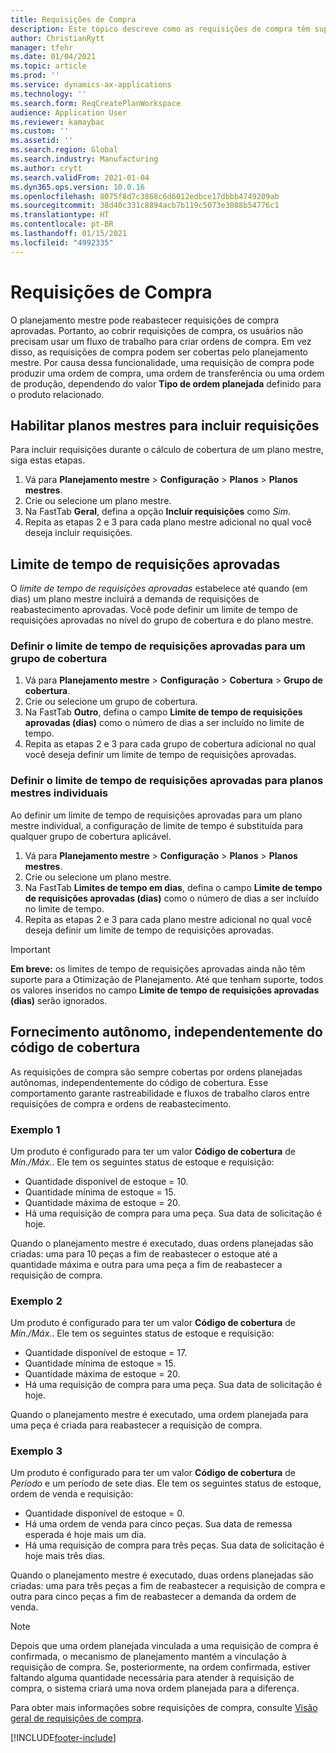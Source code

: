 ```yaml
---
title: Requisições de Compra
description: Este tópico descreve como as requisições de compra têm suporte na Otimização de Planejamento.
author: ChristianRytt
manager: tfehr
ms.date: 01/04/2021
ms.topic: article
ms.prod: ''
ms.service: dynamics-ax-applications
ms.technology: ''
ms.search.form: ReqCreatePlanWorkspace
audience: Application User
ms.reviewer: kamaybac
ms.custom: ''
ms.assetid: ''
ms.search.region: Global
ms.search.industry: Manufacturing
ms.author: crytt
ms.search.validFrom: 2021-01-04
ms.dyn365.ops.version: 10.0.16
ms.openlocfilehash: 8075f8d7c3868c6d6012edbce17dbbb4749209ab
ms.sourcegitcommit: 38d40c331c8894acb7b119c5073e3088b54776c1
ms.translationtype: HT
ms.contentlocale: pt-BR
ms.lasthandoff: 01/15/2021
ms.locfileid: "4992335"
---
```

# <a name="purchase-requisitions"></a>Requisições de Compra

O planejamento mestre pode reabastecer requisições de compra aprovadas. Portanto, ao cobrir requisições de compra, os usuários não precisam usar um fluxo de trabalho para criar ordens de compra. Em vez disso, as requisições de compra podem ser cobertas pelo planejamento mestre. Por causa dessa funcionalidade, uma requisição de compra pode produzir uma ordem de compra, uma ordem de transferência ou uma ordem de produção, dependendo do valor **Tipo de ordem planejada** definido para o produto relacionado.

## <a name="enable-master-plans-to-include-requisitions"></a>Habilitar planos mestres para incluir requisições

Para incluir requisições durante o cálculo de cobertura de um plano mestre, siga estas etapas.

1. Vá para **Planejamento mestre** \> **Configuração** \> **Planos** \> **Planos mestres**.
1. Crie ou selecione um plano mestre.
1. Na FastTab **Geral**, defina a opção **Incluir requisições** como *Sim*.
1. Repita as etapas 2 e 3 para cada plano mestre adicional no qual você deseja incluir requisições.

## <a name="approved-requisitions-time-fence"></a>Limite de tempo de requisições aprovadas

O *limite de tempo de requisições aprovadas* estabelece até quando (em dias) um plano mestre incluirá a demanda de requisições de reabastecimento aprovadas. Você pode definir um limite de tempo de requisições aprovadas no nível do grupo de cobertura e do plano mestre.

### <a name="set-the-approved-requisitions-time-fence-for-a-coverage-group"></a>Definir o limite de tempo de requisições aprovadas para um grupo de cobertura

1. Vá para **Planejamento mestre** \> **Configuração** \> **Cobertura** \> **Grupo de cobertura**.
1. Crie ou selecione um grupo de cobertura.
1. Na FastTab **Outro**, defina o campo **Limite de tempo de requisições aprovadas (dias)** como o número de dias a ser incluído no limite de tempo.
1. Repita as etapas 2 e 3 para cada grupo de cobertura adicional no qual você deseja definir um limite de tempo de requisições aprovadas.

### <a name="set-the-approved-requisitions-time-fence-for-individual-master-plans"></a>Definir o limite de tempo de requisições aprovadas para planos mestres individuais

Ao definir um limite de tempo de requisições aprovadas para um plano mestre individual, a configuração de limite de tempo é substituída para qualquer grupo de cobertura aplicável.

1. Vá para **Planejamento mestre** \> **Configuração** \> **Planos** \> **Planos mestres**.
1. Crie ou selecione um plano mestre.
1. Na FastTab **Limites de tempo em dias**, defina o campo **Limite de tempo de requisições aprovadas (dias)** como o número de dias a ser incluído no limite de tempo.
1. Repita as etapas 2 e 3 para cada plano mestre adicional no qual você deseja definir um limite de tempo de requisições aprovadas.

> [!IMPORTANT]
> **Em breve:** os limites de tempo de requisições aprovadas ainda não têm suporte para a Otimização de Planejamento. Até que tenham suporte, todos os valores inseridos no campo **Limite de tempo de requisições aprovadas (dias)** serão ignorados.

## <a name="independent-supply-regardless-of-coverage-code"></a>Fornecimento autônomo, independentemente do código de cobertura

As requisições de compra são sempre cobertas por ordens planejadas autônomas, independentemente do código de cobertura. Esse comportamento garante rastreabilidade e fluxos de trabalho claros entre requisições de compra e ordens de reabastecimento.

### <a name="example-1"></a>Exemplo 1

Um produto é configurado para ter um valor **Código de cobertura** de *Mín./Máx.*. Ele tem os seguintes status de estoque e requisição:

- Quantidade disponível de estoque = 10.
- Quantidade mínima de estoque = 15.
- Quantidade máxima de estoque = 20.
- Há uma requisição de compra para uma peça. Sua data de solicitação é hoje.

Quando o planejamento mestre é executado, duas ordens planejadas são criadas: uma para 10 peças a fim de reabastecer o estoque até a quantidade máxima e outra para uma peça a fim de reabastecer a requisição de compra.

### <a name="example-2"></a>Exemplo 2

Um produto é configurado para ter um valor **Código de cobertura** de *Mín./Máx.*. Ele tem os seguintes status de estoque e requisição:

- Quantidade disponível de estoque = 17.
- Quantidade mínima de estoque = 15.
- Quantidade máxima de estoque = 20.
- Há uma requisição de compra para uma peça. Sua data de solicitação é hoje.

Quando o planejamento mestre é executado, uma ordem planejada para uma peça é criada para reabastecer a requisição de compra.

### <a name="example-3"></a>Exemplo 3

Um produto é configurado para ter um valor **Código de cobertura** de *Período* e um período de sete dias. Ele tem os seguintes status de estoque, ordem de venda e requisição:

- Quantidade disponível de estoque = 0.
- Há uma ordem de venda para cinco peças. Sua data de remessa esperada é hoje mais um dia.
- Há uma requisição de compra para três peças. Sua data de solicitação é hoje mais três dias.

Quando o planejamento mestre é executado, duas ordens planejadas são criadas: uma para três peças a fim de reabastecer a requisição de compra e outra para cinco peças a fim de reabastecer a demanda da ordem de venda.

> [!NOTE]
> Depois que uma ordem planejada vinculada a uma requisição de compra é confirmada, o mecanismo de planejamento mantém a vinculação à requisição de compra. Se, posteriormente, na ordem confirmada, estiver faltando alguma quantidade necessária para atender à requisição de compra, o sistema criará uma nova ordem planejada para a diferença.

Para obter mais informações sobre requisições de compra, consulte [Visão geral de requisições de compra](../../procurement/purchase-requisitions-overview.md).


[!INCLUDE[footer-include](../../../includes/footer-banner.md)]